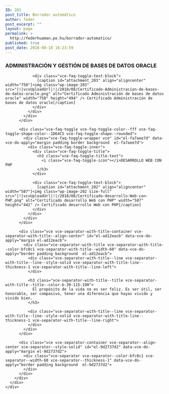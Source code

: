```yaml
---
ID: 201
post_title: Borrador automático
author: feder
post_excerpt: ""
layout: page
permalink: >
  http://federhuaman.pe.hu/borrador-automatico/
published: true
post_date: 2018-08-18 16:23:59
---
```

<!--vcv no format-->

<div class="vce-row-container">
  <div class="vce-row vce-row--col-gap-30 vce-row-columns--top vce-row-content--top" id="el-1faa1f1b" data-vce-do-apply="all el-1faa1f1b">
    <div class="vce-row-content" data-vce-element-content="true">
      <div class="vce-col vce-col--md-100p vce-col--xs-1 vce-col--xs-last vce-col--xs-first vce-col--sm-last vce-col--sm-first vce-col--md-last vce-col--lg-last vce-col--xl-last vce-col--md-first vce-col--lg-first vce-col--xl-first" id="el-55180c86" data-vce-do-apply="background border el-55180c86">
        <div class="vce-col-inner" data-vce-element-content="true" data-vce-do-apply="padding margin  el-55180c86">
        </div>
      </div>
    </div>
  </div>
</div>

<div class="vce-row-container">
  <div class="vce-row vce-row--col-gap-30 container vce-row-columns--top vce-row-content--top" id="el-64bdf391" data-vce-do-apply="all el-64bdf391">
    <div class="vce-row-content" data-vce-element-content="true">
      <div class="vce-col vce-col--md-100p vce-col--xs-1 vce-col--xs-last vce-col--xs-first vce-col--sm-last vce-col--sm-first vce-col--md-last vce-col--lg-last vce-col--xl-last vce-col--md-first vce-col--lg-first vce-col--xl-first container" id="el-812ed79f" data-vce-do-apply="background border el-812ed79f">
        <div class="vce-col-inner" data-vce-element-content="true" data-vce-do-apply="padding margin  el-812ed79f">
          <div class="vce-faq-toggle vce-faq-toggle-color--fff vce-faq-toggle-shape-color--1D64C5 vce-faq-toggle-shape--rounded">
            <div class="vce-faq-toggle-wrapper vce" id="el-6439ce80" data-vce-do-apply="margin padding border background  el-6439ce80">
              <div class="vce-faq-toggle-inner">
                <div class="vce-faq-toggle-title">
                  <h3 class="vce-faq-toggle-title-text">
                    <i class="vce-faq-toggle-icon"></i>ADMINISTRACIÓN Y GESTIÓN DE BASES DE DATOS ORACLE
                  </h3>
                </div>
                
                <div class="vce-faq-toggle-text-block">
                  [caption id="attachment_203" align="aligncenter" width="750"]<img class="wp-image-203" src="|!|vcvUploadUrl|!|/2018/08/Certificado-Administracion-de-bases-de-datos-oracle.png" alt="Certificado Administración de bases de datos oracle" width="750" height="494" /> Certificado Administración de bases de datos oracle[/caption]
                </div>
              </div>
            </div>
          </div>
          
          <div class="vce-faq-toggle vce-faq-toggle-color--fff vce-faq-toggle-shape-color--1D64C5 vce-faq-toggle-shape--rounded">
            <div class="vce-faq-toggle-wrapper vce" id="el-fa7aee7d" data-vce-do-apply="margin padding border background  el-fa7aee7d">
              <div class="vce-faq-toggle-inner">
                <div class="vce-faq-toggle-title">
                  <h3 class="vce-faq-toggle-title-text">
                    <i class="vce-faq-toggle-icon"></i>DESARROLLO WEB CON PHP
                  </h3>
                </div>
                
                <div class="vce-faq-toggle-text-block">
                  [caption id="attachment_202" align="aligncenter" width="587"]<img class="wp-image-202 size-full" src="|!|vcvUploadUrl|!|/2018/08/Certificado-desarrollo-Web-con-PHP.png" alt="Certificado desarrollo Web con PHP" width="587" height="442" /> Certificado desarrollo Web con PHP[/caption]
                </div>
              </div>
            </div>
          </div>
          
          <div class="vce vce-separator-with-title-container vce-separator-with-title--align-center" id="el-ad12eacb" data-vce-do-apply="margin el-ad12eacb">
            <div class="vce-separator-with-title vce-separator-with-title--color-bfc0c1 vce-separator-with-title--width-60" data-vce-do-apply="border padding background  el-ad12eacb">
              <div class="vce-separator-with-title--line vce-separator-with-title--line--style-solid vce-separator-with-title-line--thickness-1 vce-separator-with-title--line-left">
              </div>
              
              <h3 class="vce-separator-with-title--title vce-separator-with-title--title--color-b-30-115-190">
                El propósito de la vida no es ser feliz. Es ser útil, ser honorable, ser compasivo, tener una diferencia que hayas vivido y vivido bien.
              </h3>
              
              <div class="vce-separator-with-title--line vce-separator-with-title--line--style-solid vce-separator-with-title-line--thickness-1 vce-separator-with-title--line-right">
              </div>
            </div>
          </div>
          
          <div class="vce vce-separator-container vce-separator--align-center vce-separator--style-solid" id="el-9d2737d2" data-vce-do-apply="margin el-9d2737d2">
            <div class="vce-separator vce-separator--color-bfc0c1 vce-separator--width-60 vce-separator--thickness-1" data-vce-do-apply="border padding background  el-9d2737d2">
            </div>
          </div>
        </div>
      </div>
    </div>
  </div>
</div>

<!--vcv no format-->